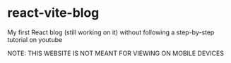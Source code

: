 # react-vite-blog
My first React blog (still working on it) without following a step-by-step tutorial on youtube

NOTE: THIS WEBSITE IS NOT MEANT FOR VIEWING ON MOBILE DEVICES
